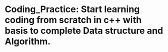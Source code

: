# Coding_Practice: Start learning coding from scratch in c++ with basis to complete Data structure and Algorithm.
